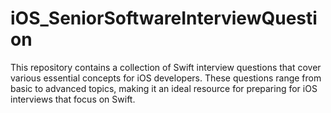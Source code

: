 # iOS_SeniorSoftwareInterviewQuestion
This repository contains a collection of Swift interview questions that cover various essential concepts for iOS developers. These questions range from basic to advanced topics, making it an ideal resource for preparing for iOS interviews that focus on Swift.
